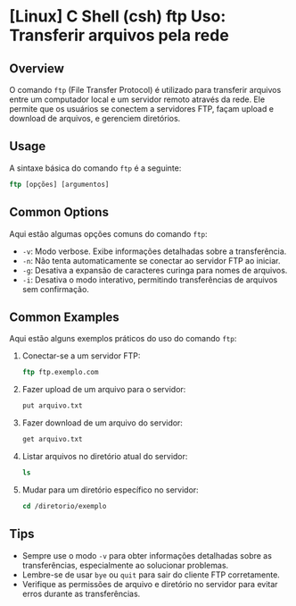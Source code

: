 # [Linux] C Shell (csh) ftp Uso: Transferir arquivos pela rede

## Overview
O comando `ftp` (File Transfer Protocol) é utilizado para transferir arquivos entre um computador local e um servidor remoto através da rede. Ele permite que os usuários se conectem a servidores FTP, façam upload e download de arquivos, e gerenciem diretórios.

## Usage
A sintaxe básica do comando `ftp` é a seguinte:

```csh
ftp [opções] [argumentos]
```

## Common Options
Aqui estão algumas opções comuns do comando `ftp`:

- `-v`: Modo verbose. Exibe informações detalhadas sobre a transferência.
- `-n`: Não tenta automaticamente se conectar ao servidor FTP ao iniciar.
- `-g`: Desativa a expansão de caracteres curinga para nomes de arquivos.
- `-i`: Desativa o modo interativo, permitindo transferências de arquivos sem confirmação.

## Common Examples
Aqui estão alguns exemplos práticos do uso do comando `ftp`:

1. Conectar-se a um servidor FTP:
   ```csh
   ftp ftp.exemplo.com
   ```

2. Fazer upload de um arquivo para o servidor:
   ```csh
   put arquivo.txt
   ```

3. Fazer download de um arquivo do servidor:
   ```csh
   get arquivo.txt
   ```

4. Listar arquivos no diretório atual do servidor:
   ```csh
   ls
   ```

5. Mudar para um diretório específico no servidor:
   ```csh
   cd /diretorio/exemplo
   ```

## Tips
- Sempre use o modo `-v` para obter informações detalhadas sobre as transferências, especialmente ao solucionar problemas.
- Lembre-se de usar `bye` ou `quit` para sair do cliente FTP corretamente.
- Verifique as permissões de arquivo e diretório no servidor para evitar erros durante as transferências.